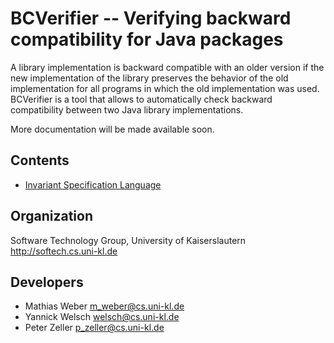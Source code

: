 BCVerifier -- Verifying backward compatibility for Java packages
==============

A library implementation is backward compatible with an older version if the new implementation of the library preserves the behavior of the old implementation for all programs in which the old implementation was used.
BCVerifier is a tool that allows to automatically check backward compatibility between two Java library implementations.

More documentation will be made available soon.

Contents
--------

- [Invariant Specification Language](./invariant-specification-language.html)


Organization
--------------

Software Technology Group, University of Kaiserslautern
http://softech.cs.uni-kl.de

Developers
--------------

- Mathias Weber <m_weber@cs.uni-kl.de>
- Yannick Welsch <welsch@cs.uni-kl.de>
- Peter Zeller <p_zeller@cs.uni-kl.de>